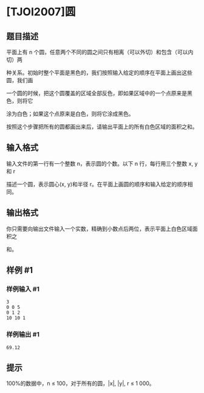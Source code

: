 # [TJOI2007]圆

## 题目描述

平面上有 n 个圆，任意两个不同的圆之间只有相离（可以外切）和包含（可以内切）两

种关系。初始时整个平面是黑色的，我们按照输入给定的顺序在平面上画出这些圆，我们画

一个圆的时候，把这个圆覆盖的区域全部反色，即如果区域中的一个点原来是黑色，则将它

涂为白色；如果这个点原来是白色，则将它涂成黑色。

按照这个步骤把所有的圆都画出来后，请输出平面上的所有白色区域的面积之和。


## 输入格式

输入文件的第一行有一个整数 n，表示圆的个数。以下 n 行，每行用三个整数 x, y 和 r

描述一个圆，表示圆心(x, y)和半径 r。在平面上画圆的顺序和输入给定的顺序相同。


## 输出格式

你只需要向输出文件输入一个实数，精确到小数点后两位，表示平面上白色区域面积之

和。

## 样例 #1

### 样例输入 #1
```
3
0 0 5
0 1 2
10 10 1
```

### 样例输出 #1

```
69.12
```

## 提示

100%的数据中，n ≤ 100，对于所有的圆，|x|, |y|, r ≤ 1 000。

